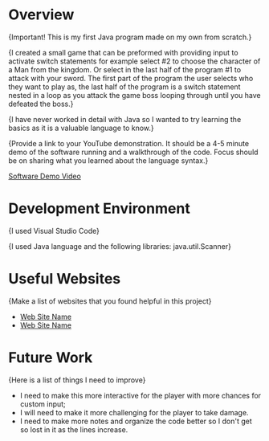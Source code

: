 # Overview

{Important! This is my first Java program made on my own from scratch.}

{I created a small game that can be preformed with providing input to activate switch statements for example select #2 to choose the character of a Man from the kingdom. Or select in the last half of the program #1 to attack with your sword. The first part of the program the user selects who they want to play as, the last half of the program is a switch statement nested in a loop as you attack the game boss looping through until you have defeated the boss.}

{I have never worked in detail with Java so I wanted to try learning the basics as it is a valuable language to know.}

{Provide a link to your YouTube demonstration. It should be a 4-5 minute demo of the software running and a walkthrough of the code. Focus should be on sharing what you learned about the language syntax.}

[Software Demo Video](https://youtu.be/e5_3oogynvo)

# Development Environment

{I used Visual Studio Code}

{I used Java language and the following libraries: java.util.Scanner}

# Useful Websites

{Make a list of websites that you found helpful in this project}

- [Web Site Name](https://www.w3schools.com/java/java_howto_random_number.asp)
- [Web Site Name](https://www.w3schools.com/java/java_user_input.asp)

# Future Work

{Here is a list of things I need to improve}

- I need to make this more interactive for the player with more chances for custom input;
- I will need to make it more challenging for the player to take damage.
- I need to make more notes and organize the code better so I don't get so lost in it as the lines increase.